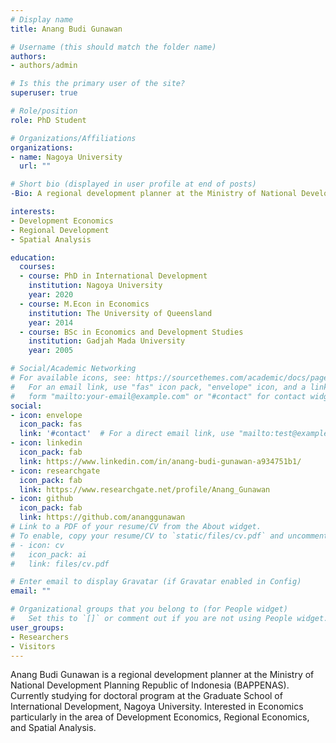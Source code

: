 ```yaml
---
# Display name
title: Anang Budi Gunawan

# Username (this should match the folder name)
authors:
- authors/admin

# Is this the primary user of the site?
superuser: true

# Role/position
role: PhD Student

# Organizations/Affiliations
organizations:
- name: Nagoya University
  url: ""

# Short bio (displayed in user profile at end of posts)
-Bio: A regional development planner at the Ministry of National Development Planning Republic of Indonesia (BAPPENAS). Currently studying for doctoral program at the Graduate School of International Development, Nagoya University. Interested in Economics particularly in the area of Development Economics, Regional Economics, and Spatial Analysis.

interests:
- Development Economics
- Regional Development
- Spatial Analysis

education:
  courses:
  - course: PhD in International Development
    institution: Nagoya University
    year: 2020
  - course: M.Econ in Economics
    institution: The University of Queensland
    year: 2014
  - course: BSc in Economics and Development Studies
    institution: Gadjah Mada University
    year: 2005

# Social/Academic Networking
# For available icons, see: https://sourcethemes.com/academic/docs/page-builder/#icons
#   For an email link, use "fas" icon pack, "envelope" icon, and a link in the
#   form "mailto:your-email@example.com" or "#contact" for contact widget.
social:
- icon: envelope
  icon_pack: fas
  link: '#contact'  # For a direct email link, use "mailto:test@example.org".
- icon: linkedin
  icon_pack: fab
  link: https://www.linkedin.com/in/anang-budi-gunawan-a934751b1/
- icon: researchgate
  icon_pack: fab
  link: https://www.researchgate.net/profile/Anang_Gunawan
- icon: github
  icon_pack: fab
  link: https://github.com/ananggunawan
# Link to a PDF of your resume/CV from the About widget.
# To enable, copy your resume/CV to `static/files/cv.pdf` and uncomment the lines below.
# - icon: cv
#   icon_pack: ai
#   link: files/cv.pdf

# Enter email to display Gravatar (if Gravatar enabled in Config)
email: ""

# Organizational groups that you belong to (for People widget)
#   Set this to `[]` or comment out if you are not using People widget.
user_groups:
- Researchers
- Visitors
---
```

Anang Budi Gunawan is a regional development planner at the Ministry of National Development Planning Republic of Indonesia (BAPPENAS). Currently studying for doctoral program at the Graduate School of International Development, Nagoya University. Interested in Economics particularly in the area of Development Economics, Regional Economics, and Spatial Analysis.


